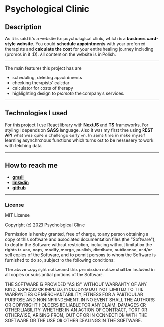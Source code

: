 Psychological Clinic
==========================

## Description

As it is said it's a website for psychological clinic, which is a **business card-style website**. 
You could **schedule appointments** with your preferred therapists and **calculate the cost** for your entire healing journey including (promos in it :D). 
All content on the website is in Polish.

****

The main features this project has are
+ scheduling, deleting appointments
+ checking therapists' caledar
+ calculator for costs of therapy 
+ highlighting design to *promote* the company's services.

****

## Technologies I used

For this project I use React library with **NextJS** and **TS** frameworks. For styling I depends on **SASS** language. 
Also it was my first time using **REST API** what was quite a challenge early on. In same time in make myself 
learning asynchronous functions which turns out to be nessesery to work with fetching data.

****

## How to reach me

+ [**gmail**](maja.miaskiewicz@gmail.com)
+ [**linkedin**](https://www.linkedin.com/in/maja-mi%C4%85skiewicz/)
+ [**github**](https://github.com/mavjz28)

****

### License

MIT License

Copyright (c) 2023 Psychological Clinic

Permission is hereby granted, free of charge, to any person obtaining a copy
of this software and associated documentation files (the "Software"), to deal
in the Software without restriction, including without limitation the rights
to use, copy, modify, merge, publish, distribute, sublicense, and/or sell
copies of the Software, and to permit persons to whom the Software is
furnished to do so, subject to the following conditions:

The above copyright notice and this permission notice shall be included in all
copies or substantial portions of the Software.

THE SOFTWARE IS PROVIDED "AS IS", WITHOUT WARRANTY OF ANY KIND, EXPRESS OR
IMPLIED, INCLUDING BUT NOT LIMITED TO THE WARRANTIES OF MERCHANTABILITY,
FITNESS FOR A PARTICULAR PURPOSE AND NONINFRINGEMENT. IN NO EVENT SHALL THE
AUTHORS OR COPYRIGHT HOLDERS BE LIABLE FOR ANY CLAIM, DAMAGES OR OTHER
LIABILITY, WHETHER IN AN ACTION OF CONTRACT, TORT OR OTHERWISE, ARISING FROM,
OUT OF OR IN CONNECTION WITH THE SOFTWARE OR THE USE OR OTHER DEALINGS IN THE
SOFTWARE.
